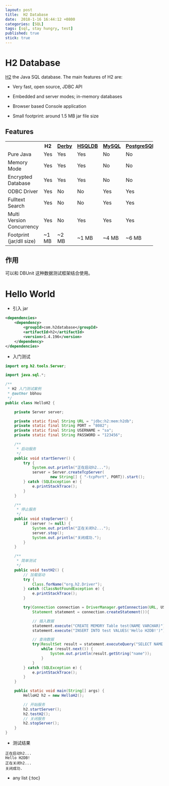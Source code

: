 ```yaml
---
layout: post
title:  H2 Database
date:  2018-1-16 16:44:12 +0800
categories: [SQL]
tags: [sql, stay hungry, test]
published: true
stick: true
---
```


# H2 Database

[H2](http://www.h2database.com/html/main.html) the Java SQL database. The main features of H2 are:

- Very fast, open source, JDBC API

- Embedded and server modes; in-memory databases

- Browser based Console application

- Small footprint: around 1.5 MB jar file size

## Features

<table style="width: 470px;"><tr class="notranslate">
    <th></th>
    <th>H2</th>
    <th><a href="http://db.apache.org/derby">Derby</a></th>
    <th><a href="http://hsqldb.org">HSQLDB</a></th>
    <th><a href="http://mysql.com">MySQL</a></th>
    <th><a href="http://www.postgresql.org">PostgreSQL</a></th>
    </tr><tr>
    <td>Pure Java</td>
    <td class="compareY">Yes</td>
    <td class="compareY">Yes</td>
    <td class="compareY">Yes</td>
    <td class="compareN">No</td>
    <td class="compareN">No</td>
    </tr><tr>
    <td>Memory Mode</td>
    <td class="compareY">Yes</td>
    <td class="compareY">Yes</td>
    <td class="compareY">Yes</td>
    <td class="compareN">No</td>
    <td class="compareN">No</td>
    </tr><tr>
    <td>Encrypted Database</td>
    <td class="compareY">Yes</td>
    <td class="compareY">Yes</td>
    <td class="compareY">Yes</td>
    <td class="compareN">No</td>
    <td class="compareN">No</td>
    </tr><tr>
    <td>ODBC Driver</td>
    <td class="compareY">Yes</td>
    <td class="compareN">No</td>
    <td class="compareN">No</td>
    <td class="compareY">Yes</td>
    <td class="compareY">Yes</td>
    </tr><tr>
    <td>Fulltext Search</td>
    <td class="compareY">Yes</td>
    <td class="compareN">No</td>
    <td class="compareN">No</td>
    <td class="compareY">Yes</td>
    <td class="compareY">Yes</td>
    </tr><tr>
    <td>Multi Version Concurrency</td>
    <td class="compareY">Yes</td>
    <td class="compareN">No</td>
    <td class="compareY">Yes</td>
    <td class="compareY">Yes</td>
    <td class="compareY">Yes</td>
    </tr><tr>
    <td>Footprint (jar/dll size)</td>
    <td>~1 MB</td>
    <td>~2 MB</td>
    <td>~1 MB</td>
    <td>~4 MB</td>
    <td>~6 MB</td>
    </tr>
</table>

## 作用

可以和 DBUnit 这种数据测试框架结合使用。

# Hello World

- 引入 jar

```xml
<dependencies>
    <dependency>
        <groupId>com.h2database</groupId>
        <artifactId>h2</artifactId>
        <version>1.4.196</version>
    </dependency>
</dependencies>
```

- 入门测试

```java
import org.h2.tools.Server;

import java.sql.*;

/**
 * H2 入门测试案例
 * @author bbhou
 */
public class HelloH2 {

    private Server server;

    private static final String URL = "jdbc:h2:mem:h2db";
    private static final String PORT = "8082";
    private static final String USERNAME = "sa";
    private static final String PASSWORD = "123456";

    /**
     * 启动服务
     */
    public void startServer() {
        try {
            System.out.println("正在启动h2...");
            server = Server.createTcpServer(
                    new String[] { "-tcpPort", PORT}).start();
        } catch (SQLException e) {
            e.printStackTrace();
        }
    }

    /**
     * 停止服务
     */
    public void stopServer() {
        if (server != null) {
            System.out.println("正在关闭h2...");
            server.stop();
            System.out.println("关闭成功.");
        }
    }

    /**
     * 简单测试
     */
    public void testH2() {
        // 加载驱动
        try {
            Class.forName("org.h2.Driver");
        } catch (ClassNotFoundException e) {
            e.printStackTrace();
        }

        try(Connection connection = DriverManager.getConnection(URL, USERNAME, PASSWORD);
            Statement statement = connection.createStatement()){

            // 插入数据
            statement.execute("CREATE MEMORY Table test(NAME VARCHAR)");
            statement.execute("INSERT INTO test VALUES('Hello H2DB!')");

            // 查询数据
            try(ResultSet result = statement.executeQuery("SELECT NAME FROM test")) {
                while (result.next()) {
                    System.out.println(result.getString("name"));
                }
            }
        } catch (SQLException e) {
            e.printStackTrace();
        }
    }

    public static void main(String[] args) {
        HelloH2 h2 = new HelloH2();

        // 开始服务
        h2.startServer();
        h2.testH2();
        // 关闭服务
        h2.stopServer();
    }
}
```

- 测试结果

```
正在启动h2...
Hello H2DB!
正在关闭h2...
关闭成功.
```



* any list
{:toc}
